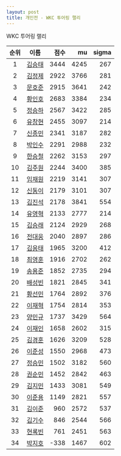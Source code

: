 ```yaml
---
layout: post
title: 개인전 - WKC 투어링 랠리
---
```


WKC 투어링 랠리

| 순위 | 이름 | 점수 | mu | sigma |
|:---:|:---:|---:|---:|---:|
| 1 | [김승태](../gimseungtae) | 3444 | 4245 | 267 |
| 2 | [김정제](../gimjeongje) | 2922 | 3766 | 281 |
| 3 | [문호준](../munhojun) | 2915 | 3641 | 242 |
| 4 | [황인호](../hwanginho) | 2683 | 3384 | 234 |
| 5 | [정승하](../jeongseungha) | 2567 | 3422 | 285 |
| 6 | [유창현](../yuchanghyeon) | 2455 | 3097 | 214 |
| 7 | [신종민](../shinjongmin) | 2341 | 3187 | 282 |
| 8 | [박인수](../bakinsu) | 2291 | 2988 | 232 |
| 9 | [한승철](../hanseungcheol) | 2262 | 3153 | 297 |
| 10 | [김주원](../gimjuwon) | 2244 | 3400 | 385 |
| 11 | [임재원](../imjaewon) | 2219 | 3141 | 307 |
| 12 | [신동이](../shindongi) | 2179 | 3101 | 307 |
| 13 | [김진석](../gimjinseok) | 2178 | 3841 | 554 |
| 14 | [유영혁](../yuyeonghyeok) | 2133 | 2777 | 214 |
| 15 | [김승래](../gimseungrae) | 2124 | 2929 | 268 |
| 16 | [전대웅](../jeondaewoong) | 2040 | 2897 | 286 |
| 17 | [김응태](../gimeungtae) | 1965 | 3200 | 412 |
| 18 | [최영훈](../choiyeonghun) | 1916 | 2702 | 262 |
| 19 | [송용준](../songyongjun) | 1852 | 2735 | 294 |
| 20 | [배성빈](../baeseongbin) | 1821 | 2845 | 341 |
| 21 | [황선민](../hwangseongmin) | 1764 | 2892 | 376 |
| 22 | [이재혁](../ijaehyeok) | 1754 | 2814 | 353 |
| 23 | [양민규](../yangmingyu) | 1737 | 3429 | 564 |
| 24 | [이재인](../ijaein) | 1658 | 2602 | 315 |
| 25 | [김경훈](../gimgyeonghun) | 1626 | 3209 | 528 |
| 26 | [이준성](../ijunseong) | 1550 | 2968 | 473 |
| 27 | [정승민](../jeongseungmin) | 1502 | 3182 | 560 |
| 28 | [권순민](../gweonsoonmin) | 1452 | 2842 | 463 |
| 29 | [김지민](../gimjimin) | 1433 | 3081 | 549 |
| 30 | [이준용](../ijunyong) | 1149 | 2821 | 557 |
| 31 | [김이준](../gimijun) | 960 | 2572 | 537 |
| 32 | [김기수](../gimgisu) | 846 | 2544 | 566 |
| 33 | [현록빈](../hyeonrokbin) | 761 | 2451 | 563 |
| 34 | [박지호](../bakjiho) | -338 | 1467 | 602 |
